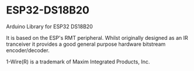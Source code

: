 # ESP32-DS18B20
Arduino Library for ESP32 DS18B20

It is based on the ESP's RMT peripheral. Whilst originally designed as an IR tranceiver it provides a good general purpose hardware bitstream encoder/decoder.

1-Wire(R) is a trademark of Maxim Integrated Products, Inc.
